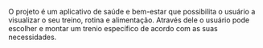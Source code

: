 O projeto é um aplicativo de saúde e bem-estar que possibilita o usuário a visualizar o seu treino, rotina e alimentação.
Através dele o usuário pode escolher e montar um trenio específico de acordo com as suas necessidades.

